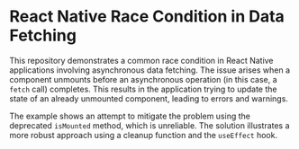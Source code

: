 # React Native Race Condition in Data Fetching

This repository demonstrates a common race condition in React Native applications involving asynchronous data fetching. The issue arises when a component unmounts before an asynchronous operation (in this case, a `fetch` call) completes. This results in the application trying to update the state of an already unmounted component, leading to errors and warnings.

The example shows an attempt to mitigate the problem using the deprecated `isMounted` method, which is unreliable.  The solution illustrates a more robust approach using a cleanup function and the `useEffect` hook.